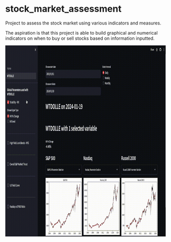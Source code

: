# stock_market_assessment
 Project to assess the stock market using various indicators and measures.

 The aspiration is that this project is able to build graphical and numerical indicators on when to buy or sell stocks based on information inputted.

<img src="./wtdolle_recording.gif" alt="Interacting with WTDOLLE GIF" width="1000" height="600">

